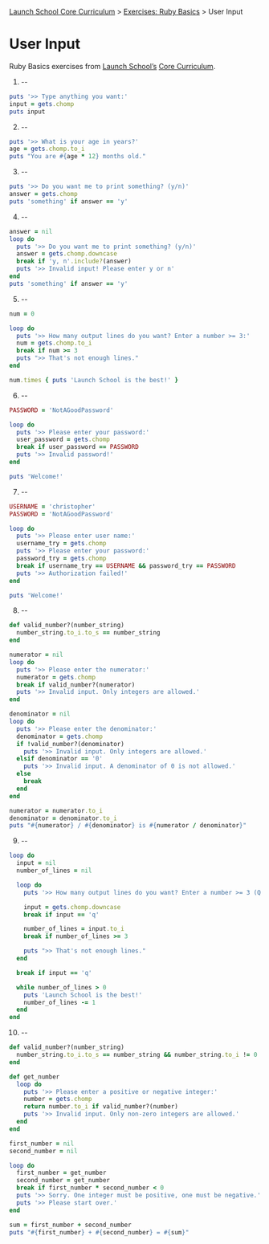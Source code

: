 [Launch School Core Curriculum][readme] >
[Exercises: Ruby Basics][ruby-basics] >
User Input

# User Input

Ruby Basics exercises from [Launch School’s][launch-school] [Core Curriculum][core-curriculum].

1. --

```ruby
puts '>> Type anything you want:'
input = gets.chomp
puts input
```

2. --

```ruby
puts '>> What is your age in years?'
age = gets.chomp.to_i
puts "You are #{age * 12} months old."
```

3. --

```ruby
puts '>> Do you want me to print something? (y/n)'
answer = gets.chomp
puts 'something' if answer == 'y'
```

4. --

```ruby
answer = nil
loop do
  puts '>> Do you want me to print something? (y/n)'
  answer = gets.chomp.downcase
  break if 'y, n'.include?(answer)
  puts '>> Invalid input! Please enter y or n'
end
puts 'something' if answer == 'y'
```

5. --

```ruby
num = 0

loop do
  puts '>> How many output lines do you want? Enter a number >= 3:'
  num = gets.chomp.to_i
  break if num >= 3
  puts ">> That's not enough lines."
end

num.times { puts 'Launch School is the best!' }
```

6. --

```ruby
PASSWORD = 'NotAGoodPassword'

loop do
  puts '>> Please enter your password:'
  user_password = gets.chomp
  break if user_password == PASSWORD
  puts '>> Invalid password!'
end

puts 'Welcome!'
```

7. --

```ruby
USERNAME = 'christopher'
PASSWORD = 'NotAGoodPassword'

loop do
  puts '>> Please enter user name:'
  username_try = gets.chomp
  puts '>> Please enter your password:'
  password_try = gets.chomp
  break if username_try == USERNAME && password_try == PASSWORD
  puts '>> Authorization failed!'
end

puts 'Welcome!'
```

8. --

```ruby
def valid_number?(number_string)
  number_string.to_i.to_s == number_string
end

numerator = nil
loop do
  puts '>> Please enter the numerator:'
  numerator = gets.chomp
  break if valid_number?(numerator)
  puts '>> Invalid input. Only integers are allowed.'
end

denominator = nil
loop do
  puts '>> Please enter the denominator:'
  denominator = gets.chomp
  if !valid_number?(denominator)
    puts '>> Invalid input. Only integers are allowed.'
  elsif denominator == '0'
    puts '>> Invalid input. A denominator of 0 is not allowed.'
  else
    break
  end
end

numerator = numerator.to_i
denominator = denominator.to_i
puts "#{numerator} / #{denominator} is #{numerator / denominator}"
```

9. --

```ruby
loop do
  input = nil
  number_of_lines = nil

  loop do
    puts '>> How many output lines do you want? Enter a number >= 3 (Q to quit):'

    input = gets.chomp.downcase
    break if input == 'q'

    number_of_lines = input.to_i
    break if number_of_lines >= 3

    puts ">> That's not enough lines."
  end

  break if input == 'q'

  while number_of_lines > 0
    puts 'Launch School is the best!'
    number_of_lines -= 1
  end
end
```

10. --

```ruby
def valid_number?(number_string)
  number_string.to_i.to_s == number_string && number_string.to_i != 0
end

def get_number
  loop do
    puts '>> Please enter a positive or negative integer:'
    number = gets.chomp
    return number.to_i if valid_number?(number)
    puts '>> Invalid input. Only non-zero integers are allowed.'
  end
end

first_number = nil
second_number = nil

loop do
  first_number = get_number
  second_number = get_number
  break if first_number * second_number < 0
  puts '>> Sorry. One integer must be positive, one must be negative.'
  puts '>> Please start over.'
end

sum = first_number + second_number
puts "#{first_number} + #{second_number} = #{sum}"
```

[readme]: /README.md
[ruby-basics]: ruby-basics-contents.md
[core-curriculum]: https://launchschool.com/courses
[launch-school]: https://launchschool.com
